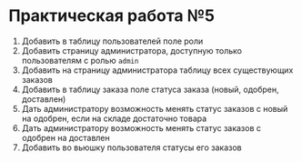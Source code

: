 # Практическая работа №5
1. Добавить в таблицу пользователей поле роли
2. Добавить страницу администратора, доступную только пользователям с ролью `admin`
3. Добавить на страницу администратора таблицу всех существующих заказов
4. Добавить в таблицу заказа поле статуса заказа (новый, одобрен, доставлен)
5. Дать администратору возможность менять статус заказов с новый на одобрен, если на складе достаточно товара
6. Дать администратору возможность менять статус заказов с одобрен на доставлен
7. Добавить во вьюшку пользователя статусы его заказов
